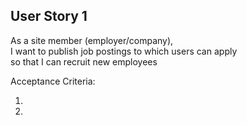 ## User Story 1


As a site member (employer/company),<br>
I want to publish job postings to which users can apply<br>
so that I can recruit new employees <br>


Acceptance Criteria:

<ol>
    <li></li>
    <li></li>
</ol>




